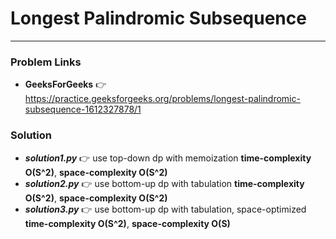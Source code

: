 # Longest Palindromic Subsequence

---

### Problem Links
- **__GeeksForGeeks__** :point_right: https://practice.geeksforgeeks.org/problems/longest-palindromic-subsequence-1612327878/1

### Solution
- **_solution1.py_** :point_right: use top-down dp with memoization **time-complexity O(S^2)**, **space-complexity O(S^2)**
- **_solution2.py_** :point_right: use bottom-up dp with tabulation **time-complexity O(S^2)**, **space-complexity O(S^2)**
- **_solution3.py_** :point_right: use bottom-up dp with tabulation, space-optimized **time-complexity O(S^2)**, **space-complexity O(S)**
